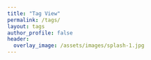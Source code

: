 ```yaml
---
title: "Tag View"
permalink: /tags/
layout: tags
author_profile: false
header:
  overlay_image: /assets/images/splash-1.jpg
---
```

